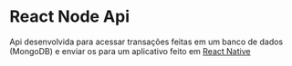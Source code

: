 
# React Node Api

Api desenvolvida para acessar transações feitas em um banco de dados (MongoDB) e enviar os para um aplicativo feito em [React Native](https://github.com/NycollasSobolevski/React_app)

